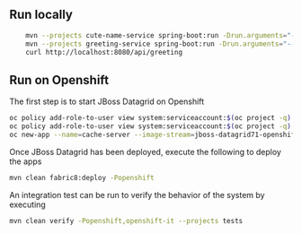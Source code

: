 ## Run locally

```bash
    mvn --projects cute-name-service spring-boot:run -Drun.arguments="--server.port=8081"
    mvn --projects greeting-service spring-boot:run -Drun.arguments="--service.name.baseURL=http://localhost:8081"
    curl http://localhost:8080/api/greeting
```

## Run on Openshift

The first step is to start JBoss Datagrid on Openshift

```bash
oc policy add-role-to-user view system:serviceaccount:$(oc project -q):default -n $(oc project -q)
oc policy add-role-to-user view system:serviceaccount:$(oc project -q):eap-service-account -n $(oc project -q)
oc new-app --name=cache-server --image-stream=jboss-datagrid71-openshift:1.1  -e INFINISPAN_CONNECTORS=hotrod -e DEFAULT_CACHE_EVICTION_MAX_ENTRIES=10 -e DEFAULT_CACHE_EXPIRATION_LIFESPAN=10000
```

Once JBoss Datagrid has been deployed, execute the following to deploy the apps

```bash
mvn clean fabric8:deploy -Popenshift
```

An integration test can be run to verify the behavior of the system by executing

```bash
mvn clean verify -Popenshift,openshift-it --projects tests
```